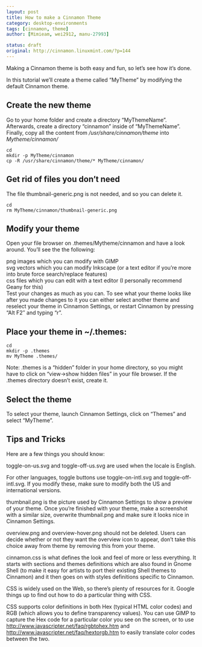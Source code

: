 ```yaml
---
layout: post
title: How to make a Cinnamon Theme
category: desktop-environments
tags: [cinnamon, theme]
author: [Mimieam, wei2912, manu-27993]

status: draft
original: http://cinnamon.linuxmint.com/?p=144
---
```


Making a Cinnamon theme is both easy and fun, so let’s see how it’s done.

In this tutorial we’ll create a theme called “MyTheme” by modifying the default Cinnamon theme.

## Create the new theme
Go to your home folder and create a directory “MyThemeName”. Afterwards, create a directory “cinnamon” inside of “MyThemeName”. Finally, copy all the content from _/usr/share/cinnamon/theme_ into _Mytheme/cinnamon/_

    cd    
    mkdir -p MyTheme/cinnamon    
    cp -R /usr/share/cinnamon/theme/* MyTheme/cinnamon/    

## Get rid of files you don’t need

The file thumbnail-generic.png is not needed, and so you can delete it.

    cd
    rm MyTheme/cinnamon/thumbnail-generic.png

## Modify your theme

Open your file browser on .themes/Mytheme/cinnamon and have a look around. You’ll see the the following:         

png images which you can modify with GIMP        
svg vectors which you can modify Inkscape (or a text editor if you’re more into brute force search/replace features)        
css files which you can edit with a text editor (I personally recommend Geany for this)        
Test your changes as much as you can. To see what your theme looks like after you made changes to it you can either select another theme and reselect your theme in Cinnamon Settings, or restart Cinnamon by pressing “Alt F2″ and typing “r”.    

## Place your theme in ~/.themes:

    cd
    mkdir -p .themes
    mv MyTheme .themes/

Note: .themes is a “hidden” folder in your home directory, so you might have to click on “view->show hidden files” in your file browser. If the .themes directory doesn’t exist, create it.

## Select the theme

To select your theme, launch Cinnamon Settings, click on “Themes” and select “MyTheme”.            

## Tips and Tricks        

Here are a few things you should know:         

toggle-on-us.svg and toggle-off-us.svg are used when the locale is English. 

For other languages, toggle buttons use toggle-on-intl.svg and toggle-off-intl.svg. If you modify these, make sure to modify both the US and international versions.

thumbnail.png is the picture used by Cinnamon Settings to show a preview of your theme. Once you’re finished with your theme, make a screenshot with a similar size, overwrite thumbnail.png and make sure it looks nice in Cinnamon Settings.

overview.png and overview-hover.png should not be deleted. Users can decide whether or not they want the overview icon to appear, don’t take this choice away from theme by removing this from your theme.

cinnamon.css is what defines the look and feel of more or less everything. It starts with sections and themes definitions which are also found in Gnome Shell (to make it easy for artists to port their existing Shell themes to Cinnamon) and it then goes on with styles definitions specific to Cinnamon.

CSS is widely used on the Web, so there’s plenty of resources for it. Google things up to find out how to do a particular thing with CSS.

CSS supports color definitions in both Hex (typical HTML color codes) and RGB (which allows you to define transparency values). You can use GIMP to capture the Hex code for a particular color you see on the screen, or to use http://www.javascripter.net/faq/rgbtohex.htm and http://www.javascripter.net/faq/hextorgb.htm to easily translate color codes between the two.
